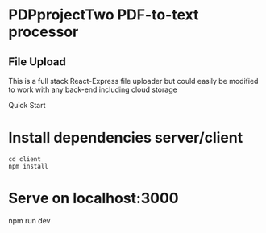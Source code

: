 # PDPprojectTwo PDF-to-text processor

## File Upload
This is a full stack React-Express file uploader but could easily be modified to work with any back-end including cloud storage

Quick Start
# Install dependencies server/client
```npm install
cd client
npm install
```

# Serve on localhost:3000
npm run dev
